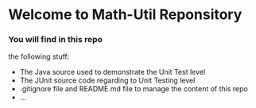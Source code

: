 # Welcome to Math-Util Reponsitory

### You will find in this repo
the following stuff:
* The Java source used to demonstrate the Unit Test
level
* The JUnit source code regarding to Unit Testing level
* .gitignore file and README.md file to manage the
content of this repo
* ...
